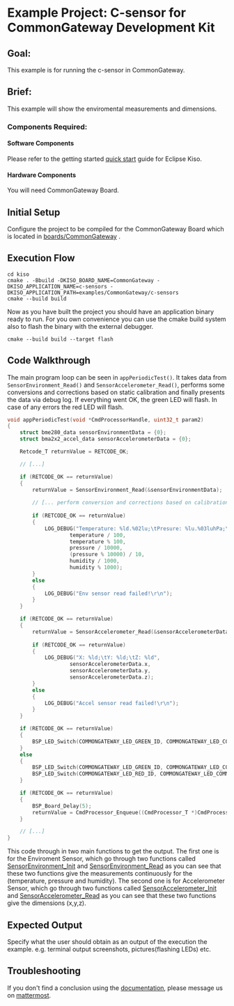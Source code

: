 # Example Project: C-sensor for CommonGateway Development Kit

## Goal:
This example is for running the c-sensor in CommonGateway.

## Brief:
This example will show the enviromental measurements and dimensions.

### Components Required:

#### Software Components
Please refer to the getting started [quick start](http://docs.eclipsekiso.de:1313/user-guide/quick_start.html) guide for Eclipse Kiso.

#### Hardware Components
You will need CommonGateway Board. 
## Initial Setup
Configure the project to be compiled for the CommonGateway Board which is located in [boards/CommonGateway](https://github.com/eclipse/kiso/tree/master/boards/CommonGateway) .

## Execution Flow
```
cd kiso
cmake . -Bbuild -DKISO_BOARD_NAME=CommonGateway -DKISO_APPLICATION_NAME=c-sensors -DKISO_APPLICATION_PATH=examples/CommonGateway/c-sensors 
cmake --build build
```
Now as you have built the project you should have an application binary ready to run.
For you own convenience you can use the cmake build system also to flash the binary with the external debugger.
```
cmake --build build --target flash
```

## Code Walkthrough
The main program loop can be seen in `appPeriodicTest()`. It takes data from  `SensorEnvironment_Read()` and `SensorAccelerometer_Read()`, performs some conversions and corrections based on static calibration and finally presents the data via debug log. If everything went OK, the green LED will flash. In case of any errors the red LED will flash.

```c
void appPeriodicTest(void *CmdProcessorHandle, uint32_t param2)
{
    struct bme280_data sensorEnvironmentData = {0};
    struct bma2x2_accel_data sensorAccelerometerData = {0};

    Retcode_T returnValue = RETCODE_OK;

    // [...]

    if (RETCODE_OK == returnValue)
    {
        returnValue = SensorEnvironment_Read(&sensorEnvironmentData);
    
        // [... perform conversion and corrections based on calibration coefficients ...]
    
        if (RETCODE_OK == returnValue)
        {
            LOG_DEBUG("Temperature: %ld.%02lu;\tPresure: %lu.%03luhPa;\tHumidity: %lu.%03lu%%RH",
                    temperature / 100,
                    temperature % 100,
                    pressure / 10000,
                    (pressure % 10000) / 10,
                    humidity / 1000,
                    humidity % 1000);
        }
        else
        {
            LOG_DEBUG("Env sensor read failed!\r\n");
        }
    }

    if (RETCODE_OK == returnValue)
    {
        returnValue = SensorAccelerometer_Read(&sensorAccelerometerData);
        
        if (RETCODE_OK == returnValue)
        {
            LOG_DEBUG("X: %ld;\tY: %ld;\tZ: %ld",
                    sensorAccelerometerData.x,
                    sensorAccelerometerData.y,
                    sensorAccelerometerData.z);
        }
        else
        {
            LOG_DEBUG("Accel sensor read failed!\r\n");
        }
    }

    if (RETCODE_OK == returnValue)
    {
        BSP_LED_Switch(COMMONGATEWAY_LED_GREEN_ID, COMMONGATEWAY_LED_COMMAND_TOGGLE);
    }
    else
    {
        BSP_LED_Switch(COMMONGATEWAY_LED_GREEN_ID, COMMONGATEWAY_LED_COMMAND_OFF);
        BSP_LED_Switch(COMMONGATEWAY_LED_RED_ID, COMMONGATEWAY_LED_COMMAND_ON);
    }

    if (RETCODE_OK == returnValue)
    {
        BSP_Board_Delay(5);
        returnValue = CmdProcessor_Enqueue((CmdProcessor_T *)CmdProcessorHandle, appPeriodicTest, CmdProcessorHandle, UINT32_C(0));
    }

    // [...]
}
```
This code through in two main functions to get the output.
The first one is for the Enviroment Sensor, which go through two functions called [SensorEnvironment_Init](https://github.com/eclipse/kiso/blob/master/examples/CommonGateway/c-sensors/source/env_sensor.c#L58) and [SensorEnvironment_Read](https://github.com/eclipse/kiso/blob/master/examples/CommonGateway/c-sensors/source/env_sensor.c#L110) as you can see that these two functions give the measurements continuously for the (temperature, pressure and humidity).
The second one is for Accelerometer Sensor, which go through two functions called [SensorAccelerometer_Init](https://github.com/eclipse/kiso/blob/master/examples/CommonGateway/c-sensors/source/accel_sensor.c#L48) and [SensorAccelerometer_Read](https://github.com/eclipse/kiso/blob/master/examples/CommonGateway/c-sensors/source/accel_sensor.c#L76) as you can see that these two functions give the dimensions (x,y,z).

## Expected Output

Specify what the user should obtain as an output of the execution the example. e.g. terminal output screenshots, pictures(flashing LEDs) etc.

## Troubleshooting

If you don't find a conclusion using the [documentation](http://docs.eclipsekiso.de:1313/), please message us on [mattermost](mattermost.eclipse.org/eclipse/channels/kiso).
